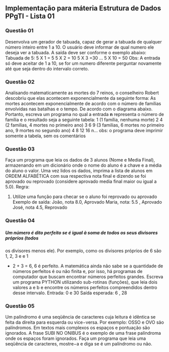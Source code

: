 ## Implementação para máteria Estrutura de Dados PPgTI - Lista 01

### Questão 01
Desenvolva um gerador de tabuada, capaz de gerar a tabuada de qualquer número
inteiro entre 1 a 10. O usuário deve informar de qual numero ele deseja ver a tabuada.
A saída deve ser conforme o exemplo abaixo:
Tabuada de 5:
5 X 1 = 5
5 X 2 = 10
5 X 3 =30
...
5 X 10 = 50
Obs: A entrada só deve aceitar de 1 a 10, se for um numero diferente perguntar
novamente até que seja dentro do intervalo correto.

### Questão 02
Analisando matematicamente as mortes do 7 reinos, o conselheiro Robert descobriu
que elas acontecem exponencialmente da seguinte forma: As mortes acontecem
exponencialmente de acordo com o número de famílias envolvidas nas batalhas e o
tempo. De acordo com o diagrama abaixo. Portanto, escreva um programa no qual a
entrada **n** representa o número de família e o resultado seja a seguinte tabela:
1 (1 família, nenhuma morte)
2 4 (2 familias, 4 mortes no primeiro ano)
3 6 9 (3 familias, 6 mortes no primeiro ano, 9 mortes no segundo ano)
4 8 12 16
n...
obs: o programa deve imprimir somente a tabela, sem os comentários

### Questão 03
Faça um programa que leia os dados de 3 alunos (Nome e Media Final), armazenando
em um dicionário onde o nome do aluno é a chave e a média do aluno o valor. Uma vez
lidos os dados, imprima a lista de alunos em ORDEM ALFABÉTICA com sua respectiva
nota final e dizendo se foi aprovado ou reprovado (considere aprovado media final maior
ou igual a 5.0).
Regra:
1. Utilize uma função para checar se o aluno foi reprovado ou aprovado
Exemplo de saída:
João, nota 8.0, Aprovado
Maria, nota: 5.5 , Aprovado
José, nota 4.5, Reprovado

### Questão 04
##### Um número é dito perfeito se é igual à soma de todos os seus divisores próprios (todos
os divisores menos ele). Por exemplo, como os divisores próprios de 6 são 1, 2, 3 e e 1
+ 2 + 3 = 6, 6 é perfeito. A matemática ainda não sabe se a quantidade de números
perfeitos é ou não finita e, por isso, há programas de computador que buscam encontrar
números perfeitos grandes. Escreva um programa PYTHON utilizando sub-rotinas
(funções), que leia dois valores a e b e encontre os números perfeitos compreendidos
dentro desse intervalo.
Entrada: 0 e 30
Saída esperada: 6 , 28

### Questão 05
Um palíndromo é uma seqüência de caracteres cuja leitura é idêntica se feita da direita
para esquerda ou vice−versa. Por exemplo: OSSO e OVO são palíndromos. Em textos
mais complexos os espaços e pontuação são ignorados. A frase SUBI NO ONIBUS é o
exemplo de uma frase palíndroma onde os espaços foram ignorados. Faça um
programa que leia uma seqüência de caracteres, mostre−a e diga se é um palíndromo
ou não.